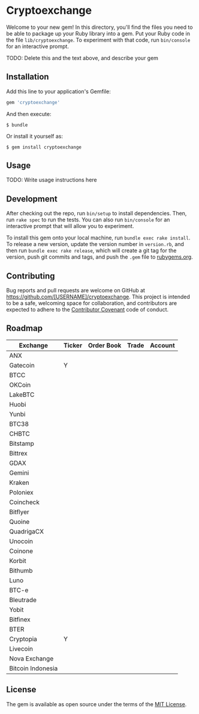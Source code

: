 # Cryptoexchange

Welcome to your new gem! In this directory, you'll find the files you need to be able to package up your Ruby library into a gem. Put your Ruby code in the file `lib/cryptoexchange`. To experiment with that code, run `bin/console` for an interactive prompt.

TODO: Delete this and the text above, and describe your gem

## Installation

Add this line to your application's Gemfile:

```ruby
gem 'cryptoexchange'
```

And then execute:

    $ bundle

Or install it yourself as:

    $ gem install cryptoexchange

## Usage

TODO: Write usage instructions here

## Development

After checking out the repo, run `bin/setup` to install dependencies. Then, run `rake spec` to run the tests. You can also run `bin/console` for an interactive prompt that will allow you to experiment.

To install this gem onto your local machine, run `bundle exec rake install`. To release a new version, update the version number in `version.rb`, and then run `bundle exec rake release`, which will create a git tag for the version, push git commits and tags, and push the `.gem` file to [rubygems.org](https://rubygems.org).

## Contributing

Bug reports and pull requests are welcome on GitHub at https://github.com/[USERNAME]/cryptoexchange. This project is intended to be a safe, welcoming space for collaboration, and contributors are expected to adhere to the [Contributor Covenant](http://contributor-covenant.org) code of conduct.

## Roadmap

| Exchange      |Ticker | Order Book|Trade 	|Account|
| ------------- |-------| ----------|-------|-------|
| ANX | 		|			|		|		|
| Gatecoin      | 	Y	|			|		|		|
| BTCC      | 		|			|		|		|
| OKCoin      | 		|			|		|		|
| LakeBTC      | 		|			|		|		|
| Huobi      | 		|			|		|		|
| Yunbi      | 		|			|		|		|
| BTC38      | 		|			|		|		|
| CHBTC      | 		|			|		|		|
| Bitstamp      | 		|			|		|		|
| Bittrex      | 		|			|		|		|
| GDAX      | 		|			|		|		|
| Gemini      | 		|			|		|		|
| Kraken      | 		|			|		|		|
| Poloniex      | 		|			|		|		|
| Coincheck      | 		|			|		|		|
| Bitflyer      | 		|			|		|		|
| Quoine      | 		|			|		|		|
| QuadrigaCX      | 		|			|		|		|
| Unocoin      | 		|			|		|		|
| Coinone      | 		|			|		|		|
| Korbit     | 		|			|		|		|
| Bithumb      | 		|			|		|		|
| Luno      | 		|			|		|		|
| BTC-e      | 		|			|		|		|
| Bleutrade      | 		|			|		|		|
| Yobit      | 		|			|		|		|
| Bitfinex      | 		|			|		|		|
| BTER      | 		|			|		|		|
| Cryptopia      | 	Y	|			|		|		|
| Livecoin      | 		|			|		|		|
| Nova Exchange      | 		|			|		|		|
| Bitcoin Indonesia      | 		|			|		|		|



## License

The gem is available as open source under the terms of the [MIT License](http://opensource.org/licenses/MIT).


